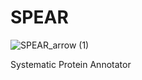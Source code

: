 # SPEAR

![SPEAR_arrow (1)](https://user-images.githubusercontent.com/30960941/146862434-b9303fa0-5f9e-437a-8f25-d6d69fe0358b.png)

Systematic Protein Annotator 
